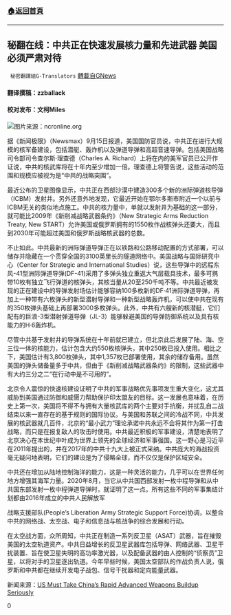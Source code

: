 ###  [:house:返回首頁](https://github.com/ourhimalayas/txt)
---


## 秘翻在线：中共正在快速发展核力量和先进武器 美国必须严肃对待
` 秘密翻譯組G-Translators` [轉載自GNews](https://gnews.org/zh-hans/1536623/)

#### 翻译撰稿：zzballack

#### 校对发布：文柯Miles

![](https://assets.gnews.org/wp-content/uploads/2021/09/asdfjiou8934g3445g.jpg)图片来源：ncronline.org

据《新闻极限》（Newsmax）9月15日报道，美国国防官员说，中共正在进行大规模的核军备建设，包括潜艇、轰炸机以及弹道导弹和高超音速导弹。包括美国战略司令部司令查尔斯·理查德（Charles A. Richard）上将在内的美军官员已公开作证说，中共的核武库将在十年内至少增加一倍。理查德上将警告说，这些活动的范围和规模应被视为是“中共的战略突围”。

最近公布的卫星图像显示，中共正在西部沙漠中建造300多个新的洲际弹道核导弹（ICBM）发射井。另外还意外地发现，它最近开始在鄂尔多斯市附近一个以前与ICBM无关的类似地点施工。中共的核力量中，单就以发射井为基础的这一部分，就可能比2009年《新削减战略武器条约》（New Strategic Arms Reduction Treaty, New START）允许美国或俄罗斯拥有的1550枚作战核弹头还要大，而且到2030年可能超过美国和俄罗斯战略核武器的总数。

不止如此。中共最新的洲际弹道导弹正在以铁路和公路移动配置的方式部署，可以储存并隐藏在一个贯穿全国的3100英里长的隧道网络中。美国战略与国际研究中心（Center for Strategic and International Studies）说，这些导弹中的远程东风-41型洲际弹道导弹(DF-41)采用了多弹头独立重返大气层载具技术，最多可携带10枚有独立飞行弹道的核弹头，其核当量从20至250千吨不等。中共最近被发现的正在建设中的导弹发射场估计能够容纳100多枚新的DF·41洲际弹道导弹，再加上一种带有六枚弹头的新型潜射导弹和一种新型战略轰炸机，可以使中共在现有的350枚弹头基础上再部署3000多枚弹头。此外，中共有六艘新的核潜艇，它们配有的巨浪-3型潜射弹道导弹（JL-3）能够躲避美国的导弹防御系统以及具有核能力的H·6轰炸机。

尽管中共基于发射井的导弹系统在十年前就已建立，但北京此后发展了陆、海、空三位一体的核能力，估计包含大约550枚核弹头，其中250枚已投入使用。相比之下，美国估计有3,800枚弹头，其中1,357枚已部署使用，其余的储存备用。虽然美国的弹头储备量多于中共，但由于《新削减战略武器条约》的限制，这些武器中有大约三分之二“在行动中是不可用的”。

北京令人震惊的快速核建设证明了中共的军事战略优先事项发生重大变化，这尤其威胁到美国通过防御和威慑力帮助保护印太盟友的目标。这一发展也意味着，在历史上第一次，美国将不得不与拥有大量核武库的两个主要对手抗衡，并扰乱自二战结束以来一直存在的基于规则的国际协议。与美国和苏联之间的冷战不同，中共发展的核武器就几百件，北京的“最小武力”理论承诺中共永远不会将其作为第一打击战略，而只是在报复敌人的攻击时使用。中共最近积极的军事建设，清楚地表明了北京决心在本世纪中叶成为世界上领先的全球经济和军事强国。这一野心是习近平在2011年提出的，并在2017年的中共十九大上被正式采纳。中共庞大的海战投资毫无疑问地表明，它们的建设是为了侵略全球，而不仅仅是保护区域安全。

中共还在增加从陆地控制海洋的能力，这是一种灵活的能力，几乎可以在世界任何地方增强其海军力量。2020年8月，当它从中共国西部发射一枚中程导弹和从中共国东部发射一枚中程弹道导弹时，就证明了这一点。所有这些不同的军事集结计划都由2016年成立的中共人民解放军

战略支援部队(People’s Liberation Army Strategic Support Force)协调，以整合中共的网络战、太空战、电子和信息战与核战争的综合发展和行动。

在太空战方面，众所周知，中共正在制造一系列反卫星（ASAT）武器，旨在摧毁美国的太空轨道资产。中共日益增长的反卫星武器库包括导弹、网络武器、卫星干扰装置、旨在使卫星失明的高功率激光器，以及配备武器的由人控制的“侦察员”卫星，以将对手的卫星逐出轨道。今年早些时候，美国太空部队的作战负责人说，俄罗斯和中共都在继续开发电子战包、信号干扰器和定向能量武器。

新闻来源：[US Must Take China’s Rapid Advanced Weapons Buildup Seriously](https://www.newsmax.com/larrybell/china-nuclear-military-buildup/2021/09/15/id/1036494/)

0
